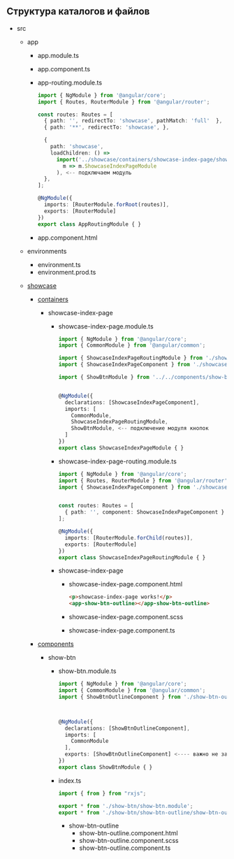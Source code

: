 ## Структура каталогов и файлов

- src

  - app

    - app.module.ts

    - app.component.ts

    - app-routing.module.ts 

      ```typescript
      import { NgModule } from '@angular/core';
      import { Routes, RouterModule } from '@angular/router';
      
      const routes: Routes = [
        { path: '', redirectTo: 'showcase', pathMatch: 'full'  },
        { path: '**', redirectTo: 'showcase', },
      
        {
          path: 'showcase',
          loadChildren: () =>
            import('../showcase/containers/showcase-index-page/showcase-index-page.module').then(
              m => m.ShowcaseIndexPageModule
            ), <-- подключаем модуль
        },
      ];
      
      @NgModule({
        imports: [RouterModule.forRoot(routes)],
        exports: [RouterModule]
      })
      export class AppRoutingModule { }
      ```

      

    - app.component.html

  - environments

    - environment.ts
    - environment.prod.ts

  - [showcase](block.md)

    - [containers](containers.md)

      - showcase-index-page

        - showcase-index-page.module.ts 

          ```typescript
          import { NgModule } from '@angular/core';
          import { CommonModule } from '@angular/common';
          
          import { ShowcaseIndexPageRoutingModule } from './showcase-index-page-routing.module';
          import { ShowcaseIndexPageComponent } from './showcase-index-page/showcase-index-page.component';
          
          import { ShowBtnModule } from '../../components/show-btn/show-btn.module';
          
          
          @NgModule({
            declarations: [ShowcaseIndexPageComponent],
            imports: [
              CommonModule,
              ShowcaseIndexPageRoutingModule,
              ShowBtnModule, <-- подключение модуля кнопок
            ]
          })
          export class ShowcaseIndexPageModule { }
          ```

          

        - showcase-index-page-routing.module.ts 

          ```typescript
          import { NgModule } from '@angular/core';
          import { Routes, RouterModule } from '@angular/router';
          import { ShowcaseIndexPageComponent } from './showcase-index-page/showcase-index-page.component';
          
          
          const routes: Routes = [
            { path: '', component: ShowcaseIndexPageComponent } <-- модуль контейнера для lazy-load загрузки и подлкючения store
          ];
          
          @NgModule({
            imports: [RouterModule.forChild(routes)],
            exports: [RouterModule]
          })
          export class ShowcaseIndexPageRoutingModule { }
          ```

        - showcase-index-page

          - showcase-index-page.component.html 

            ```html
            <p>showcase-index-page works!</p>
            <app-show-btn-outline></app-show-btn-outline>
            ```

            

          - showcase-index-page.component.scss

          - showcase-index-page.component.ts

    - [components](components.md)

      - show-btn

        - show-btn.module.ts 

          ```typescript
          import { NgModule } from '@angular/core';
          import { CommonModule } from '@angular/common';
          import { ShowBtnOutlineComponent } from './show-btn-outline/show-btn-outline.component';
          
          
          
          @NgModule({
            declarations: [ShowBtnOutlineComponent],
            imports: [
              CommonModule
            ],
            exports: [ShowBtnOutlineComponent] <---- важно не забывать об этом
          })
          export class ShowBtnModule { }
          ```

          

        - index.ts 

          ```typescript
          import { from } from "rxjs";
          
          export * from './show-btn/show-btn.module';
          export * from './show-btn/show-btn-outline/show-btn-outline.component';
          ```

          

          - show-btn-outline
            - show-btn-outline.component.html
            - show-btn-outline.component.scss
            - show-btn-outline.component.ts

